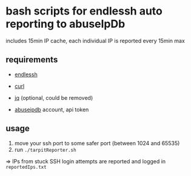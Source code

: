 # bash scripts for endlessh auto reporting to abuseIpDb

includes 15min IP cache, each individual IP is reported every 15min max

## requirements
* [endlessh](https://github.com/skeeto/endlessh)
* [curl](https://github.com/curl/curl)
* [jq](https://github.com/stedolan/jq) (optional, could be removed)

* [abuseipdb](abuseipdb.com) account, api token

## usage

1. move your ssh port to some safer port (between 1024 and 65535)
2. run `./tarpitReporter.sh`

=> IPs from stuck SSH login attempts are reported and logged in `reportedIps.txt`
